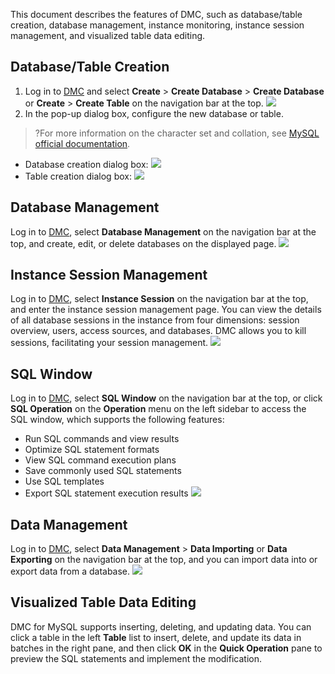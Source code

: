 
This document describes the features of DMC, such as database/table creation, database management, instance monitoring, instance session management, and visualized table data editing.

## Database/Table Creation
1. Log in to [DMC](https://bj-dmc.cloud.tencent.com/v2/qcloudLogin/login) and select **Create** > **Create Database** > **Create Database** or **Create** > **Create Table** on the navigation bar at the top.
![](https://main.qcloudimg.com/raw/4b1c803307c0c64d96ff6b8fdf43d3dd.png)
2. In the pop-up dialog box, configure the new database or table.
>?For more information on the character set and collation, see [MySQL official documentation](https://dev.mysql.com/doc/).
>
 - Database creation dialog box:
![](https://main.qcloudimg.com/raw/392a9c91adf523e57deb300f0be7e86d.png)
 - Table creation dialog box:
![](https://main.qcloudimg.com/raw/0d4806266e021e7864c0aa605781929c.png)

## Database Management
Log in to [DMC](https://bj-dmc.cloud.tencent.com/v2/qcloudLogin/login), select **Database Management** on the navigation bar at the top, and create, edit, or delete databases on the displayed page.
![](https://main.qcloudimg.com/raw/85b4d1def1c7eadaf415d9944ff3101c.png)

## Instance Session Management
Log in to [DMC](https://bj-dmc.cloud.tencent.com/v2/qcloudLogin/login), select **Instance Session** on the navigation bar at the top, and enter the instance session management page. You can view the details of all database sessions in the instance from four dimensions: session overview, users, access sources, and databases.
DMC allows you to kill sessions, facilitating your session management.
![](https://main.qcloudimg.com/raw/4218f038cb177548047f0042f4986351.png)

## SQL Window
Log in to [DMC](https://bj-dmc.cloud.tencent.com/v2/qcloudLogin/login), select **SQL Window** on the navigation bar at the top, or click **SQL Operation** on the **Operation** menu on the left sidebar to access the SQL window, which supports the following features:
- Run SQL commands and view results
- Optimize SQL statement formats
- View SQL command execution plans
- Save commonly used SQL statements
- Use SQL templates
- Export SQL statement execution results
![](https://main.qcloudimg.com/raw/cf0c070dc6ae01c6d9c8795ce0934fb6.png)

## Data Management
Log in to [DMC](https://bj-dmc.cloud.tencent.com/v2/qcloudLogin/login), select **Data Management** > **Data Importing** or **Data Exporting** on the navigation bar at the top, and you can import data into or export data from a database.
![](https://main.qcloudimg.com/raw/5c58a3bbfe40ac943bd08a726427b7fa.png)

## Visualized Table Data Editing
DMC for MySQL supports inserting, deleting, and updating data. You can click a table in the left **Table** list to insert, delete, and update its data in batches in the right pane, and then click **OK** in the **Quick Operation** pane to preview the SQL statements and implement the modification.
